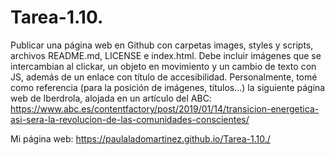 # Tarea-1.10.
Publicar una página web en Github con carpetas images, styles y scripts, archivos README.md, LICENSE e index.html. Debe incluir imágenes que se intercambian al clickar, un objeto en movimiento y un cambio de texto con JS, además de un enlace con título de accesibilidad.
Personalmente, tomé como referencia (para la posición de imágenes, títulos...) la siguiente página web de Iberdrola, alojada en un artículo del ABC: https://www.abc.es/contentfactory/post/2019/01/14/transicion-energetica-asi-sera-la-revolucion-de-las-comunidades-conscientes/

Mi página web: https://paulaladomartinez.github.io/Tarea-1.10./

